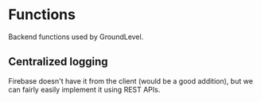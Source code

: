 # Functions

Backend functions used by GroundLevel.

## Centralized logging

Firebase doesn't have it from the client (would be a good addition), but we can fairly easily implement it using REST APIs.



